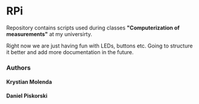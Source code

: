# RPi


<p>Repository contains scripts used during classes <b>"Computerization of measurements"</b> at my universirty.</p>
<p>Right now we are just having fun with LEDs, buttons etc. Going to structure it better and add more documentation in the future.</p>

<h3>Authors</h3>
<h4>Krystian Molenda</h4>
<h4>Daniel Piskorski</h4>
